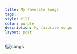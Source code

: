 ```yaml
---
title: My Favorite Songs
tags: 
style: fill
color: purple
description: My favorite songs
layout: post
---
```


!![songs]('./songs.html')
